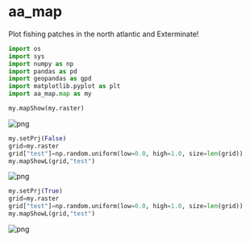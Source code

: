 # aa_map
Plot fishing patches in the north atlantic and Exterminate!

```python
import os
import sys
import numpy as np
import pandas as pd
import geopandas as gpd
import matplotlib.pyplot as plt
import aa_map.map as my

```


```python
my.mapShow(my.raster)
```


![png](https://abader.org/nextcloud/s/qjdjFs9QCyrG8ij/preview)



```python
my.setPrj(False)
grid=my.raster
grid["test"]=np.random.uniform(low=0.0, high=1.0, size=len(grid))
my.mapShowL(grid,"test")
```


![png](https://abader.org/nextcloud/s/o5xefgka4QTtwEb/preview)



```python
my.setPrj(True)
grid=my.raster
grid["test"]=np.random.uniform(low=0.0, high=1.0, size=len(grid))
my.mapShowL(grid,"test")
```


![png](https://abader.org/nextcloud/s/dHYDxCCfffaq2y9/preview)

